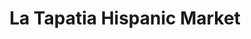 ---
title: "La Tapatia Hispanic Market"
url: /dayton/la-tapatia-hispanic-market/
shop: Lebensmittel
---